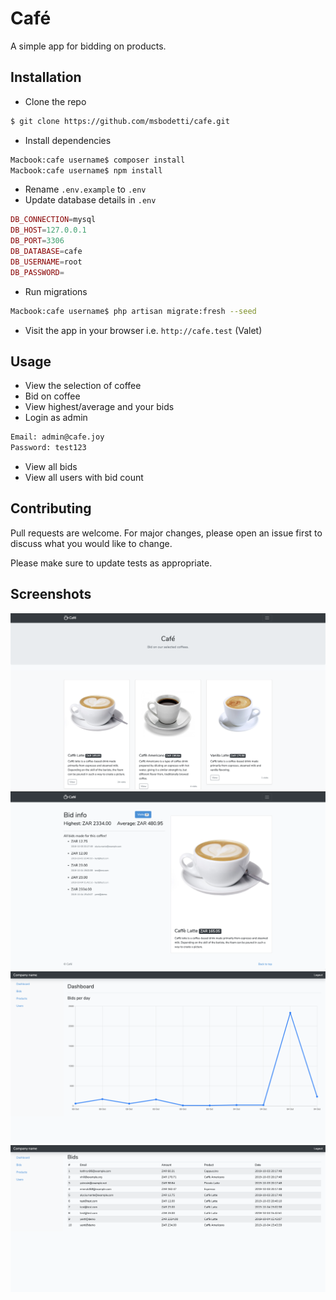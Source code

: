 # Café

A simple app for bidding on products.

## Installation

- Clone the repo 

```bash
$ git clone https://github.com/msbodetti/cafe.git
```

- Install dependencies

```bash
Macbook:cafe username$ composer install
Macbook:cafe username$ npm install
```

- Rename `.env.example` to `.env`
- Update database details in `.env`

```php
DB_CONNECTION=mysql
DB_HOST=127.0.0.1
DB_PORT=3306
DB_DATABASE=cafe
DB_USERNAME=root
DB_PASSWORD=
```
- Run migrations

```bash
Macbook:cafe username$ php artisan migrate:fresh --seed
```

- Visit the app in your browser i.e. `http://cafe.test` (Valet)

## Usage

- View the selection of coffee
- Bid on coffee
- View highest/average and your bids
- Login as admin
```bash
Email: admin@cafe.joy
Password: test123
```
- View all bids
- View all users with bid count

## Contributing
Pull requests are welcome. For major changes, please open an issue first to discuss what you would like to change.

Please make sure to update tests as appropriate.

## Screenshots
![Screenshot](screenshot-1.png)
![Screenshot](screenshot-2.png)
![Screenshot](screenshot-3.png)
![Screenshot](screenshot-4.png)